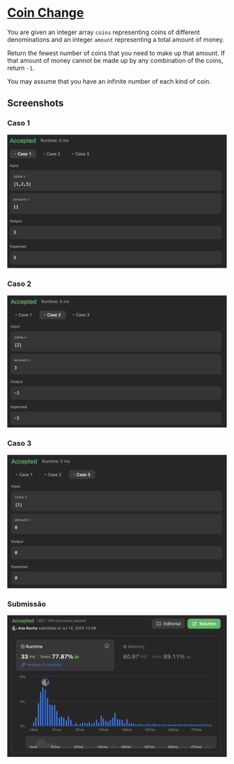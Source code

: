 # [Coin Change](https://leetcode.com/problems/coin-change/description/)

You are given an integer array `coins` representing coins of different denominations and an integer `amount` representing a total amount of money.

Return the fewest number of coins that you need to make up that amount. If that amount of money cannot be made up by any combination of the coins, return `-1`.

You may assume that you have an infinite number of each kind of coin.

## Screenshots

### Caso 1

![Case1](/Coin%20Change/assets/img/caso1.png)

### Caso 2

![Case2](/Coin%20Change/assets/img/caso2.png)

### Caso 3

![Case2](/Coin%20Change/assets/img/caso3.png)

### Submissão

![Submission](/Coin%20Change/assets/img/submissao.png)
